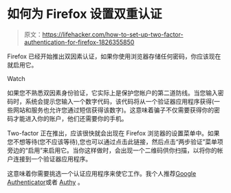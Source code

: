 # 如何为 Firefox 设置双重认证

> 原文：<https://lifehacker.com/how-to-set-up-two-factor-authentication-for-firefox-1826355850>

Firefox 已经开始推出双因素认证，如果你使用浏览器存储任何密码，你应该现在就启用它。

Watch

如果您不熟悉双因素身份验证，它实际上是保护您帐户的第二道防线。当您输入密码时，系统会提示您输入一个数字代码，该代码将从一个验证器应用程序获得(一些网站和服务也允许您通过短信获得该数字)。这意味着骗子不仅需要获得你的密码才能进入你的账户，他们还需要你的手机。

Two-factor 正在推出，应该很快就会出现在 Firefox 浏览器的设置菜单中。如果您不想等待(您不应该等待),您也可以通过点击此链接，然后点击“两步验证”菜单项旁边的“启用”来启用它。当你这样做时，会出现一个二维码供你扫描，以将你的帐户连接到一个验证器应用程序。

这意味着你需要挑选一个认证应用程序来使它工作。我个人推荐[Google Authenticator](https://play.google.com/store/apps/details?id=com.google.android.apps.authenticator2&hl=en_US)或者 [Authy](https://authy.com/) 。
